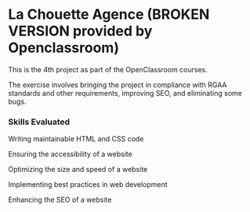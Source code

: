 # La Chouette Agence (BROKEN VERSION provided by Openclassroom)

This is the 4th project as part of the OpenClassroom courses.

The exercise involves bringing the project in compliance with RGAA standards and other requirements, improving SEO, and eliminating some bugs.

### Skills Evaluated
Writing maintainable HTML and CSS code

Ensuring the accessibility of a website

Optimizing the size and speed of a website

Implementing best practices in web development

Enhancing the SEO of a website

